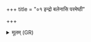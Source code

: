 +++
title = "०१ इन्द्रो बलेनासि परमेष्ठी"

+++
<details><summary>मूलम् (GR)</summary>

इन्द्रो बलेनासि परमेष्ठी व्रतेन गौस् तेन वैश्वदेवः ॥
</details>